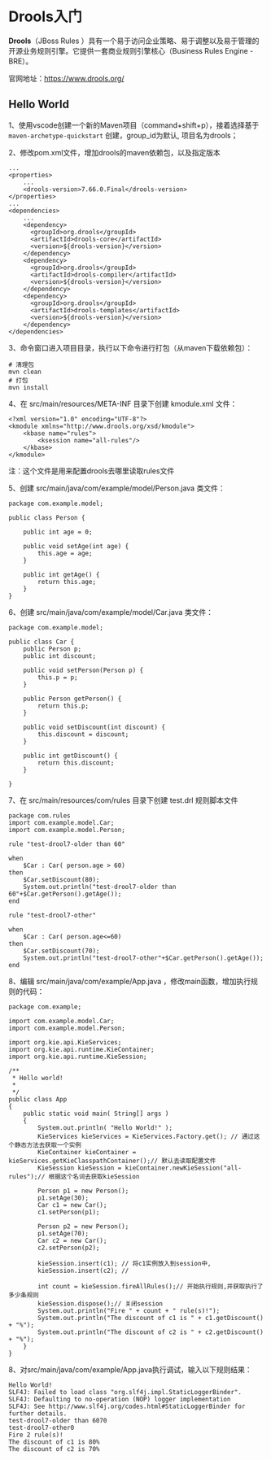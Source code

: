 # Drools入门

**Drools**（JBoss Rules ）具有一个易于访问企业策略、易于调整以及易于管理的开源业务规则引擎。它提供一套商业规则引擎核心（Business Rules Engine  - BRE）。

官网地址：https://www.drools.org/



## Hello World

1、使用vscode创建一个新的Maven项目（command+shift+p），接着选择基于 `maven-archetype-quickstart` 创建，group_id为默认, 项目名为drools；

2、修改pom.xml文件，增加drools的maven依赖包，以及指定版本

```
...
<properties>
    ...
    <drools-version>7.66.0.Final</drools-version>
</properties>
...
<dependencies>
    ...
    <dependency>
      <groupId>org.drools</groupId>
      <artifactId>drools-core</artifactId>
      <version>${drools-version}</version>
    </dependency>
    <dependency>
      <groupId>org.drools</groupId>
      <artifactId>drools-compiler</artifactId>
      <version>${drools-version}</version>
    </dependency>
    <dependency>
      <groupId>org.drools</groupId>
      <artifactId>drools-templates</artifactId>
      <version>${drools-version}</version>
    </dependency>
</dependencies>
```

3、命令窗口进入项目目录，执行以下命令进行打包（从maven下载依赖包）：

```
# 清理包
mvn clean
# 打包
mvn install
```

4、在 src/main/resources/META-INF 目录下创建 kmodule.xml 文件：

```
<?xml version="1.0" encoding="UTF-8"?>
<kmodule xmlns="http://www.drools.org/xsd/kmodule">
    <kbase name="rules">
        <ksession name="all-rules"/>
    </kbase>
</kmodule>
```

注：这个文件是用来配置drools去哪里读取rules文件

5、创建 src/main/java/com/example/model/Person.java 类文件：

```
package com.example.model;

public class Person {

    public int age = 0;

    public void setAge(int age) {
        this.age = age;
    }

    public int getAge() {
        return this.age;
    }
}
```

6、创建 src/main/java/com/example/model/Car.java 类文件：

```
package com.example.model;

public class Car {
    public Person p;
    public int discount;

    public void setPerson(Person p) {
        this.p = p;
    }

    public Person getPerson() {
        return this.p;
    }

    public void setDiscount(int discount) {
        this.discount = discount;
    }

    public int getDiscount() {
        return this.discount;
    }

}
```

7、在 src/main/resources/com/rules 目录下创建 test.drl 规则脚本文件

```
package com.rules
import com.example.model.Car;
import com.example.model.Person;

rule "test-drool7-older than 60"

when
    $Car : Car( person.age > 60)
then
    $Car.setDiscount(80);
    System.out.println("test-drool7-older than 60"+$Car.getPerson().getAge());
end

rule "test-drool7-other"

when
    $Car : Car( person.age<=60)
then
    $Car.setDiscount(70);
    System.out.println("test-drool7-other"+$Car.getPerson().getAge());
end
```

8、编辑 src/main/java/com/example/App.java ，修改main函数，增加执行规则的代码：

```
package com.example;

import com.example.model.Car;
import com.example.model.Person;

import org.kie.api.KieServices;
import org.kie.api.runtime.KieContainer;
import org.kie.api.runtime.KieSession;

/**
 * Hello world!
 *
 */
public class App
{
    public static void main( String[] args )
    {
        System.out.println( "Hello World!" );
        KieServices kieServices = KieServices.Factory.get(); // 通过这个静态方法去获取一个实例
        KieContainer kieContainer = kieServices.getKieClasspathContainer();// 默认去读取配置文件
        KieSession kieSession = kieContainer.newKieSession("all-rules");// 根据这个名词去获取kieSession

        Person p1 = new Person();
        p1.setAge(30);
        Car c1 = new Car();
        c1.setPerson(p1);

        Person p2 = new Person();
        p1.setAge(70);
        Car c2 = new Car();
        c2.setPerson(p2);

        kieSession.insert(c1); // 将c1实例放入到session中,
        kieSession.insert(c2); //

        int count = kieSession.fireAllRules();// 开始执行规则,并获取执行了多少条规则
        kieSession.dispose();// 关闭session
        System.out.println("Fire " + count + " rule(s)!");
        System.out.println("The discount of c1 is " + c1.getDiscount() + "%");
        System.out.println("The discount of c2 is " + c2.getDiscount() + "%");
    }
}
```

8、对src/main/java/com/example/App.java执行调试，输入以下规则结果：

```
Hello World!
SLF4J: Failed to load class "org.slf4j.impl.StaticLoggerBinder".
SLF4J: Defaulting to no-operation (NOP) logger implementation
SLF4J: See http://www.slf4j.org/codes.html#StaticLoggerBinder for further details.
test-drool7-older than 6070
test-drool7-other0
Fire 2 rule(s)!
The discount of c1 is 80%
The discount of c2 is 70%
```


